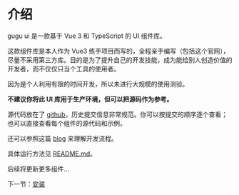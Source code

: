 # 介绍

gugu ui 是一款基于 Vue 3 和 TypeScript 的 UI 组件库。

这款组件库是本人作为 Vue3 练手项目而写的，全程亲手编写（包括这个官网），尽量不采用第三方库。目的是为了提升自己的开发技能，成为能给别人创造价值的开发者，而不仅仅只当个工具的使用者。

因为是个人利用有限的时间开发，所以未进行大规模的使用测验。

<strong>不建议你将此 UI 库用于生产环境，但可以把源码作为参考。</strong>

源代码放在了 [github](https://github.com/qingyou2517/gugu-ui)，历史提交信息非常规范。你可以按提交的顺序逐个查看；也可以直接查看每个组件的源代码和示例。

还可以参照这篇 [blog](https://www.yuque.com/qingyou-tkchw/lp26se/kgpgchlbmi8pd5d4) 来理解开发流程。

具体运行方法见 [README.md](https://github.com/qingyou2517/gugu-ui#readme)。

后续将更新更多组件...

下一节：[安装](#/doc/install)
